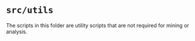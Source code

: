 # `src/utils`

The scripts in this folder are utility scripts that are not required for mining or analysis.